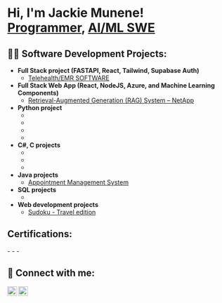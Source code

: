 <h1>Hi, I'm Jackie Munene! <br/><a href="https://github.com/jmunen">Programmer</a>, <a href="www.linkedin.com/in/jackline-m-18b6051a0">AI/ML SWE</a>

<h2>👨‍💻 Software Development Projects:</h2>

- <b>Full Stack project (FASTAPI, React, Tailwind, Supabase Auth)</b>
  - [Telehealth/EMR SOFTWARE](https://github.com/jmunen/emr-telehealth-mvp)
- <b>Full Stack Web App (React, NodeJS, Azure, and Machine Learning Components)</b>
  - [Retrieval-Augmented Generation (RAG) System – NetApp
](https://github.com/haigshiroz/rag-project.git)
- <b>Python project</b>
  - [](https://github.com/jmunen/..)
  - [](https://github.com/jmunen/..)
  - [](https://github.com/jmunen/..)
  - [](https://github.com/jmunen/..)
- <b>C#, C projects</b>
  - [](https://github.com/jmunen/..)
  - [](https://github.com/jmunen/..)
  - [](https://github.com/jmunen/..)
- <b>Java projects</b>
  - [Appointment Management System](https://github.com/jmunen/projects)
- <b>SQL projects</b>
  - [](https://github.com/jmunen/..)
- <b>Web development projects</b>
  - [Sudoku - Travel edition](https://github.com/jmunen/cs5610_spring2025_project)

<h2>Certifications:</h2>
- 
- 
- 

<h2> 🤳 Connect with me:</h2>

[<img align="left" alt="JackieMunene | LinkedIn" width="22px" src="https://cdn.jsdelivr.net/npm/simple-icons@v3/icons/linkedin.svg" />][linkedin]
[<img align="left" alt="JackieMunene| Instagram" width="22px" src="https://cdn.jsdelivr.net/npm/simple-icons@v3/icons/instagram.svg" />][instagram]

[instagram]: https://www.instagram.com/scrubstosoftware/
[linkedin]: https://linkedin.com/in/jackline-m-18b6051a0

<!--
**jmunen/jmunen** is a ✨ _special_ ✨ repository because its `README.md` (this file) appears on your GitHub profile.

Here are some ideas to get you started:

- 🔭 I’m currently working on ...
- 🌱 I’m currently learning ...
- 👯 I’m looking to collaborate on ...
- 🤔 I’m looking for help with ...
- 💬 Ask me about ...
- 📫 How to reach me: ...
- 😄 Pronouns: ...
- ⚡ Fun fact: ...
-->
